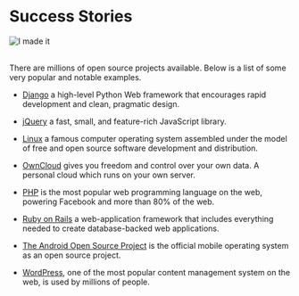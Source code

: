 # Success Stories

![I made it](http://i.imgur.com/obYNG8C.gif "I made it")

<br/>
There are millions of open source projects available. Below is a list of some very popular and notable examples.

* [Django](https://github.com/django/django) a high-level Python Web framework that encourages rapid development and clean, pragmatic design.


* [jQuery](https://github.com/jquery/jquery) a fast, small, and feature-rich JavaScript library.


* [Linux](https://github.com/torvalds/linux) a famous computer operating system assembled under the model of free and open source software development and distribution.


* [OwnCloud](https://github.com/owncloud/core) gives you freedom and control over your own data. A personal cloud which runs on your own server.


* [PHP](https://github.com/php/php-src) is the most popular web programming language on the web, powering Facebook and more than 80% of the web.


* [Ruby on Rails](https://github.com/rails/rails) a web-application framework that includes everything needed to create database-backed web applications.


* [The Android Open Source Project]() is the official mobile operating system as an open source project.


* [WordPress](), one of the most popular content management system on the web, is used by millions of people.

